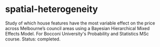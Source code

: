 # spatial-heterogeneity
Study of which house features have the most variable effect on the price across Melbourne’s council areas using a Bayesian Hierarchical Mixed Effects Model. For Bocconi University's Probability and Statistics MSc course. Status: completed.
